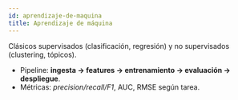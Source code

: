 ```yaml
---
id: aprendizaje-de-maquina
title: Aprendizaje de máquina
---
```


Clásicos supervisados (clasificación, regresión) y no supervisados (clustering, tópicos).
- Pipeline: **ingesta → features → entrenamiento → evaluación → despliegue**.
- Métricas: *precision/recall/F1*, AUC, RMSE según tarea.

